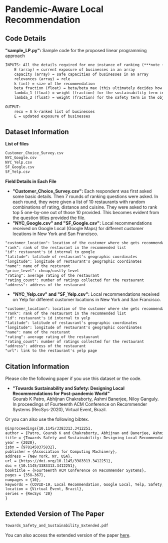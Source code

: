 # Pandemic-Aware Local Recommendation
## Code Details
**"sample_LP.py":**
Sample code for the proposed linear programming approach
```tex
INPUTS: All the details required for one instance of ranking (***note (lambda_1+lambda_2) <= 1)
    E (array) = current exposure of businesses in an array
    capacity (array) = safe capacities of businesses in an array
    relevances (array) = rele
    k (int) = size of the recommendation
    beta_fraction (float) = beta/beta_max (this ultimately decides how much of exposure we are trying to guarantee for every business)
    lambda_1 (float) = weight (fraction) for the sustainability term in the objective
    lambda_2 (float) = weight (fraction) for the safety term in the objective
    
OUTPUT: 
    reco = A k-ranked list of businesses
    E = updated exposure of businesses
```
## Dataset Information
**List of files**
```tex
Customer_Choice_Survey.csv
NYC_Google.csv
NYC_Yelp.csv
SF_Google.csv
SF_Yelp.csv
```
**Field Details in Each File**
* **"Customer_Choice_Survey.csv":**
Each respondent was first asked some basic details. Then 7 rounds of ranking questions were asked. In each round, they were given a list of 10 restaurants with random combinations of rating, distance and cuisine. They were asked to rank top 5 one-by-one out of those 10 provided. This becomes evident from the question titles provided the file.
* **"NYC_Google.csv" and "SF_Google.csv":** Local recommendations received on Google Local (Google Maps) for different customer locations in New York and San Francisco.
```tex
"customer_location": location of the customer where she gets recommendation
"rank": rank of the restaurant in the recommended list
"id": restaurant's id internal to google
"latitude": latitude of restaurant's geographic coordinates
"longitude": longitude of restaurant's geographic coordinates
"name": name of the resturant
"price_level": cheap/costly level
"rating": average rating of the restaurant
"rating_count": number of ratings collected for the restaurant
"address": address of the restaurant
```
* **"NYC_Yelp.csv" and "SF_Yelp.csv":** Local recommendations received on Yelp for different customer locations in New York and San Francisco.
```tex
"customer_location": location of the customer where she gets recommendation
"rank": rank of the restaurant in the recommended list
"id": restaurant's id internal to yelp
"latitude": latitude of restaurant's geographic coordinates
"longitude": longitude of restaurant's geographic coordinates
"name": name of the resturant
"rating": average rating of the restaurant
"rating_count": number of ratings collected for the restaurant
"address": address of the restaurant
"url": link to the restaurant's yelp page
```
## Citation Information
Please cite the following paper if you use this dataset or the code.<br>

* **"Towards Sustainability and Safety: Designing Local Recommendations for Post-pandemic World"**<br>
Gourab K Patro, Abhijnan Chakraborty, Ashmi Banerjee, Niloy Ganguly.<br>
In proceedings of Fourteenth ACM Conference on Recommender Systems (RecSys-2020), Virtual Event, Brazil.<br>

Or you can also use the following bibtex.
```tex
@inproceedings{10.1145/3383313.3412251,
author = {Patro, Gourab K and Chakraborty, Abhijnan and Banerjee, Ashmi and Ganguly, Niloy},
title = {Towards Safety and Sustainability: Designing Local Recommendations for Post-Pandemic World},
year = {2020},
isbn = {9781450375832},
publisher = {Association for Computing Machinery},
address = {New York, NY, USA},
url = {https://doi.org/10.1145/3383313.3412251},
doi = {10.1145/3383313.3412251},
booktitle = {Fourteenth ACM Conference on Recommender Systems},
pages = {358–367},
numpages = {10},
keywords = {COVID-19, Local Recommendation, Google Local, Yelp, Safety, Social Distancing, Sustainability, Bipartite Matching},
location = {Virtual Event, Brazil},
series = {RecSys '20}
}
```
## Extended Version of The Paper
```tex
Towards_Safety_and_Sustainability_Extended.pdf
```
You can also access the extended version of the paper [here](https://easychair.org/publications/preprint/npxr).

